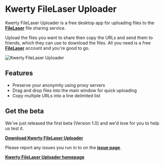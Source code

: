 Kwerty FileLaser Uploader
=========================


Kwerty FileLaser Uploader is a free desktop app for uploading files to the **[FileLaser](http://filelaser.com)** file sharing service.


Upload the files you want to share then copy the URLs and send them to friends, which they can use to download the files. All you need is a free **[FileLaser](http://filelaser.com)** account and you're good to go.

![Kwerty FileLaser Uploader](http://kwerty.com/FileLaser-Uploader/images/MainWindow.png)

Features
--------

* Preserve your anonymity using proxy servers
* Drag and drop files into the main window for quick uploading
* Copy multiple URLs into a line delimited list
		
		
Get the beta
------------	
		
We've just released the first beta (Version 1.0) and we'd love for you to help us test it.

**[Download Kwerty FileLaser Uploader](https://github.com/downloads/kwerty/FileLaser-Uploader/FileLaser-Uploader-1_0-beta.exe)**

Please report any issues you run in to on the **[issue page](https://github.com/kwerty/FileLaser-Uploader/issues)**.

**[Kwerty FileLaser Uploader homepage](http://kwerty.com/FileLaser-Uploader)**